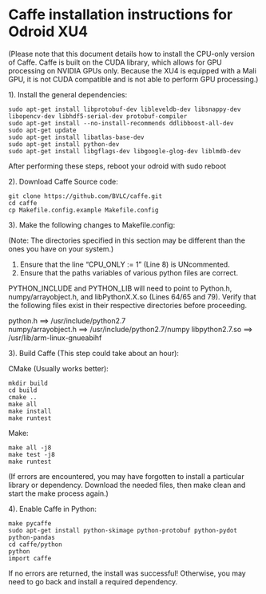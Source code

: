 <!--
waggle_topic=IGNORE
-->

# Caffe installation instructions for Odroid XU4

(Please note that this document details how to install the CPU-only version of Caffe.
Caffe is built on the CUDA library, which allows for GPU processing on NVIDIA GPUs only.
Because the XU4 is equipped with a Mali GPU, it is not CUDA compatible and is not able to perform GPU processing.)


1). Install the general dependencies:

```
sudo apt-get install libprotobuf-dev libleveldb-dev libsnappy-dev libopencv-dev libhdf5-serial-dev protobuf-compiler
sudo apt-get install --no-install-recommends ddlibboost-all-dev
sudo apt-get update
sudo apt-get install libatlas-base-dev
sudo apt-get install python-dev
sudo apt-get install libgflags-dev libgoogle-glog-dev liblmdb-dev
```

After performing these steps, reboot your odroid with sudo reboot

2). Download Caffe Source code:

```
git clone https://github.com/BVLC/caffe.git
cd caffe
cp Makefile.config.example Makefile.config
```

3). Make the following changes to Makefile.config:

(Note: The directories specified in this section may be different than the ones you have on your system.)

1. Ensure that the line “CPU_ONLY := 1” (Line 8) is UNcommented.
2. Ensure that the paths variables of various python files are correct.

PYTHON_INCLUDE and PYTHON_LIB will need to point to Python.h, numpy/arrayobject.h, and libPythonX.X.so (Lines 64/65 and 79).
Verify that the following files exist in their respective directories before proceeding.

python.h ==> /usr/include/python2.7     
numpy/arrayobject.h ==> /usr/include/python2.7/numpy
libpython2.7.so ==> /usr/lib/arm-linux-gnueabihf

3). Build Caffe (This step could take about an hour):

CMake (Usually works better):

```
mkdir build
cd build
cmake ..
make all
make install
make runtest
```

Make:

```
make all -j8
make test -j8
make runtest
```

(If errors are encountered, you may have forgotten to install a particular library or dependency. Download the needed files, then make clean and start the make process again.)

4). Enable Caffe in Python:

```
make pycaffe
sudo apt-get install python-skimage python-protobuf python-pydot python-pandas
cd caffe/python
python
import caffe
```

If no errors are returned, the install was successful! Otherwise, you may need to go back and install a required dependency.
